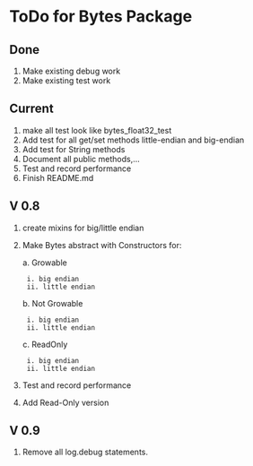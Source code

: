 # ToDo for Bytes Package

## Done

1. Make existing debug work
1. Make existing test work

## Current

1. make all test look like bytes_float32_test
1. Add test for all get/set methods little-endian and big-endian
1. Add test for String methods
4. Document all public methods,...
5. Test and record performance
1. Finish README.md


## V 0.8

1. create mixins for big/little endian
2. Make Bytes abstract with Constructors for:

    a. Growable
      
        i. big endian
        ii. little endian
    
    b. Not Growable
    
        i. big endian
        ii. little endian
   
    c. ReadOnly

        i. big endian
        ii. little endian
        
5. Test and record performance

6. Add Read-Only version

## V 0.9

1. Remove all log.debug statements.
